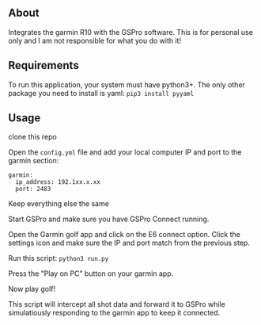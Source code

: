 ## About

Integrates the garmin R10 with the GSPro software.
This is for personal use only and I am not responsible for what you do with it!

## Requirements

To run this application, your system must have python3+. The only other package you need to install is yaml: `pip3 install pyyaml`

## Usage

clone this repo

Open the `config.yml` file and add your local computer IP and port to the garmin section:
```
garmin:
  ip_address: 192.1xx.x.xx
  port: 2483
```
Keep everything else the same

Start GSPro and make sure you have GSPro Connect running.

Open the Garmin golf app and click on the E6 connect option.  Click the settings icon and make sure the IP and port match from the previous step.

Run this script: `python3 run.py`

Press the "Play on PC" button on your garmin app.

Now play golf!

This script will intercept all shot data and forward it to GSPro while simulatiously responding to the garmin app to keep it connected.
